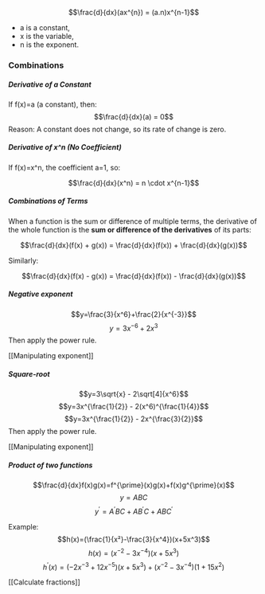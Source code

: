 $$\frac{d}{dx}(ax^{n}) = (a.n)x^{n-1}$$
- a is a constant,
- x is the variable,
- n is the exponent.

### Combinations
##### Derivative of a Constant
If f(x)=a (a constant), then:
$$\frac{d}{dx}(a) = 0$$
Reason: A constant does not change, so its rate of change is zero.

##### Derivative of x^n (No Coefficient)
If f(x)=x^n, the coefficient a=1, so:

$$\frac{d}{dx}(x^n) = n \cdot x^{n-1}$$

##### Combinations of Terms

When a function is the sum or difference of multiple terms, the derivative of the whole function is the **sum or difference of the derivatives** of its parts:

$$\frac{d}{dx}(f(x) + g(x)) = \frac{d}{dx}(f(x)) + \frac{d}{dx}(g(x))$$

Similarly:

$$\frac{d}{dx}(f(x) - g(x)) = \frac{d}{dx}(f(x)) - \frac{d}{dx}(g(x))$$

##### Negative exponent
$$y=\frac{3}{x^6}+\frac{2}{x^{-3}}$$
$$y=3x^{-6}+2x^{3}$$
Then apply the power rule.

[[Manipulating exponent]]

##### Square-root 

$$y=3\sqrt{x} - 2\sqrt[4]{x^6}$$
$$y=3x^{\frac{1}{2}} - 2(x^6)^{\frac{1}{4}}$$
$$y=3x^{\frac{1}{2}} - 2x^{\frac{3}{2}}$$
Then apply the power rule.

[[Manipulating exponent]]

##### Product of two functions
$$\frac{d}{dx}f(x)g(x)=f^{\prime}(x)g(x)+f(x)g^{\prime}(x)$$
$$y=ABC$$
$$y^{\prime}=A^{\prime}BC+AB^{\prime}C+ABC^{\prime}$$

Example:
$$h(x)=(\frac{1}{x²}-\frac{3}{x^4})(x+5x^3)$$
$$h(x)=(x^{-2}-3x^{-4})(x+5x^3)$$
$$h^{\prime}(x)=(-2x^{-3}+12x^{-5})(x+5x^3) + (x^{-2}-3x^{-4})(1 +15x^2)$$


[[Calculate fractions]]